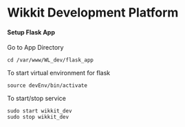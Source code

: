 # Wikkit Development Platform
#### Setup Flask App ####

Go to App Directory

    cd /var/www/WL_dev/flask_app

To start virtual environment for flask

    source devEnv/bin/activate

To start/stop service

    sudo start wikkit_dev
    sudo stop wikkit_dev

